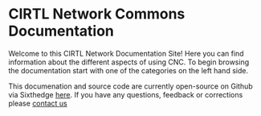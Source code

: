 # CIRTL Network Commons Documentation

Welcome to this CIRTL Network Documentation Site! Here you can find information about the different aspects of using CNC. To begin browsing the documentation start with one of the categories on the left hand side.

This documenation and source code are currently open-source on Github via Sixthedge [here](https://github.com/sixthedge/cnc-docs). If you have any questions, feedback or corrections please [contact us](https://github.com/sixthedge/cnc-docs/issues)